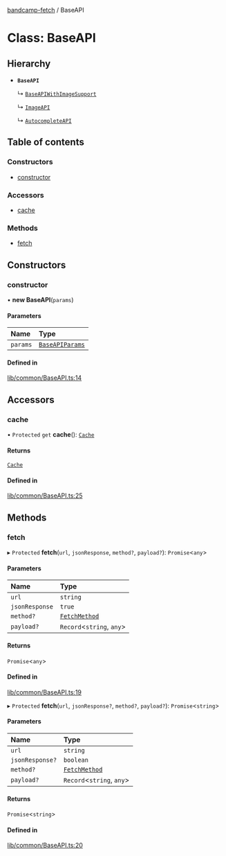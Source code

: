 [bandcamp-fetch](../README.md) / BaseAPI

# Class: BaseAPI

## Hierarchy

- **`BaseAPI`**

  ↳ [`BaseAPIWithImageSupport`](BaseAPIWithImageSupport.md)

  ↳ [`ImageAPI`](ImageAPI.md)

  ↳ [`AutocompleteAPI`](AutocompleteAPI.md)

## Table of contents

### Constructors

- [constructor](BaseAPI.md#constructor)

### Accessors

- [cache](BaseAPI.md#cache)

### Methods

- [fetch](BaseAPI.md#fetch)

## Constructors

### constructor

• **new BaseAPI**(`params`)

#### Parameters

| Name | Type |
| :------ | :------ |
| `params` | [`BaseAPIParams`](../interfaces/BaseAPIParams.md) |

#### Defined in

[lib/common/BaseAPI.ts:14](https://github.com/patrickkfkan/bandcamp-fetch/blob/19ec315/src/lib/common/BaseAPI.ts#L14)

## Accessors

### cache

• `Protected` `get` **cache**(): [`Cache`](Cache.md)

#### Returns

[`Cache`](Cache.md)

#### Defined in

[lib/common/BaseAPI.ts:25](https://github.com/patrickkfkan/bandcamp-fetch/blob/19ec315/src/lib/common/BaseAPI.ts#L25)

## Methods

### fetch

▸ `Protected` **fetch**(`url`, `jsonResponse`, `method?`, `payload?`): `Promise`<`any`\>

#### Parameters

| Name | Type |
| :------ | :------ |
| `url` | `string` |
| `jsonResponse` | ``true`` |
| `method?` | [`FetchMethod`](../enums/FetchMethod.md) |
| `payload?` | `Record`<`string`, `any`\> |

#### Returns

`Promise`<`any`\>

#### Defined in

[lib/common/BaseAPI.ts:19](https://github.com/patrickkfkan/bandcamp-fetch/blob/19ec315/src/lib/common/BaseAPI.ts#L19)

▸ `Protected` **fetch**(`url`, `jsonResponse?`, `method?`, `payload?`): `Promise`<`string`\>

#### Parameters

| Name | Type |
| :------ | :------ |
| `url` | `string` |
| `jsonResponse?` | `boolean` |
| `method?` | [`FetchMethod`](../enums/FetchMethod.md) |
| `payload?` | `Record`<`string`, `any`\> |

#### Returns

`Promise`<`string`\>

#### Defined in

[lib/common/BaseAPI.ts:20](https://github.com/patrickkfkan/bandcamp-fetch/blob/19ec315/src/lib/common/BaseAPI.ts#L20)

